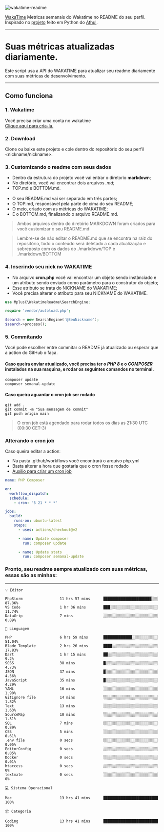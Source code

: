 ![wakatime-readme](https://socialify.git.ci/bymatheus/wakatime-readme/image?description=1&descriptionEditable=M%C3%A9tricas%20semanais%20do%20Wakatime%20no%20seu%20README%20de%20perfil.&font=KoHo&forks=1&language=1&owner=1&pattern=Signal&stargazers=1&theme=Dark)

[WakaTime](https://wakatime.com) Metricas semanais do Wakatime no README do seu perfil. <br>
Inspirado no [projeto](https://github.com/athul/waka-readme) feito em Python do [Athul](https://github.com/athul).
___

# Suas métricas atualizadas diariamente.
Este script usa a API do WAKATIME para atualizar seu readme diariamente com suas métricas de desenvolvimento.

___

## Como funciona

### 1. Wakatime
Você precisa criar uma conta no wakatime <br>
[Clique aqui para cria-la.](https://wakatime.com) 

### 2. Download
Clone ou baixe este projeto e cole dentro do repositório do seu perfil <nickname/nickname>.

### 3. Customizando o readme com seus dados
- Dentro da estrutura do projeto você vai entrar o diretorio **markdown**;  
- No diretório, você vai encontrar dois arquivos *.md*;
- TOP.md e BOTTOM.md.
<br><br>
- O seu README.md vai ser separado em três partes; 
- O TOP.md, responsável pela parte de cima do seu README;
- O meio, criado com as métricas do WAKATIME;
- E o BOTTOM.md, finalizando o arquivo README.md.<br>

> Ambos arquivos dentro do diretório MARKDOWN foram criados para você customizar o seu README.md

> Lembre-se de não editar o README.md que se encontra na raiz do repositório, todo o conteúdo será deletado a cada atualização e sobreposto com os dados do ./markdown/TOP e ./markdown/BOTTOM

### 4. Inserindo seu nick no WAKATIME
- No arquivo **cron.php** você vai encontrar um objeto sendo instânciado e um atributo sendo enviado como parâmetro para o construtor do objeto;
- Esse atributo se trata do NICKNAME do WAKATIME;
- Você precisa alterar o atributo para seu NICKNAME do WAKATIME.

```php
use MplusC\WakatimeReadme\SearchEngine;

require 'vendor/autoload.php';

$search = new SearchEngine('@SeuNickname');
$search->process();
```

### 5. Commitando
Você pode escolher entre commitar o README já atualizado ou esperar que a action do GitHub o faça. <br>

#### Caso queira enviar atualizado, você precisa ter o *PHP 8* e o *COMPOSER* instalados na sua maquina, e rodar os seguintes comandos no terminal.
```composer
composer update
composer semanal-update 
```

#### Caso queira aguardar o cron job ser rodado 
```git 
git add .
git commit -m "Sua mensagem de commit"
git push origin main
```

>O cron job está agendado para rodar todos os dias as 21:30 UTC (00:30 CET-3) 

### Alterando o cron job
Caso queira editar a action:

- Na pasta .github/workflows você encontrará o arquivo php.yml
- Basta alterar a hora que gostaria que o cron fosse rodado
- [Auxilio para criar um cron job](https://crontab.guru)

```yml
name: PHP Composer

on:
  workflow_dispatch:
  schedule:
    - cron: "5 21 * * *"

jobs:
  build:
    runs-on: ubuntu-latest
    steps:
      - uses: actions/checkout@v2

      - name: Update composer
        run: composer update

      - name: Update stats
        run: composer semanal-update
```

### Pronto, seu readme sempre atualizado com suas métricas, essas são as minhas:

___
```text
💡 Editor

PhpStorm                 11 hrs 57 mins      ██████████████████████░░░     87.36%
VS Code                  1 hr 36 mins        ███░░░░░░░░░░░░░░░░░░░░░░     11.74%
DataGrip                 7 mins              ░░░░░░░░░░░░░░░░░░░░░░░░░      0.89%
```
```text
💬 Linguagem

PHP                      6 hrs 59 mins       █████████████░░░░░░░░░░░░     51.04%
Blade Template           2 hrs 26 mins       ████░░░░░░░░░░░░░░░░░░░░░     17.83%
Dart                     1 hr 15 mins        ██░░░░░░░░░░░░░░░░░░░░░░░       9.2%
SCSS                     38 mins             █░░░░░░░░░░░░░░░░░░░░░░░░      4.73%
JSON                     37 mins             █░░░░░░░░░░░░░░░░░░░░░░░░      4.56%
JavaScript               35 mins             █░░░░░░░░░░░░░░░░░░░░░░░░      4.29%
YAML                     16 mins             ░░░░░░░░░░░░░░░░░░░░░░░░░      1.98%
GitIgnore file           14 mins             ░░░░░░░░░░░░░░░░░░░░░░░░░      1.82%
Text                     13 mins             ░░░░░░░░░░░░░░░░░░░░░░░░░      1.63%
SourceMap                10 mins             ░░░░░░░░░░░░░░░░░░░░░░░░░      1.31%
SQL                      7 mins              ░░░░░░░░░░░░░░░░░░░░░░░░░      0.89%
CSS                      5 mins              ░░░░░░░░░░░░░░░░░░░░░░░░░      0.61%
.env file                0 secs              ░░░░░░░░░░░░░░░░░░░░░░░░░      0.05%
EditorConfig             0 secs              ░░░░░░░░░░░░░░░░░░░░░░░░░      0.05%
Docker                   0 secs              ░░░░░░░░░░░░░░░░░░░░░░░░░      0.01%
htaccess                 0 secs              ░░░░░░░░░░░░░░░░░░░░░░░░░         0%
textmate                 0 secs              ░░░░░░░░░░░░░░░░░░░░░░░░░         0%
```
```text
💻 Sistema Operacional

Mac                      13 hrs 41 mins      █████████████████████████       100%
```
```text
📦 Categoria

Coding                   13 hrs 41 mins      █████████████████████████       100%
```
